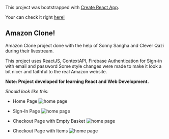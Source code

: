 
This project was bootstrapped with [Create React App](https://github.com/facebook/create-react-app).

Your can check it right [here!](https://amazclone-4d5e8.web.app
)

## Amazon Clone!

Amazon Clone project done with the help of Sonny Sangha and Clever Qazi during their livestream.

This project uses ReactJS, ContextAPI, Firebase Authentication for Sign-in with email and password
Some style changes were made to make it look a bit nicer and faithful to the real Amazon website.

**Note: Project developed for learning React and Web Development.**

_Should look like this:_

- Home Page
  ![home page](https://i.imgur.com/Y1hzToB.png)

- Sign-In Page
  ![home page](https://i.imgur.com/45QuIqc.png)

- Checkout Page with Empty Basket
  ![home page](https://i.imgur.com/wOUlAof.png)

- Checkout Page with Items
  ![home page](https://i.imgur.com/sB0X2gG.png)

